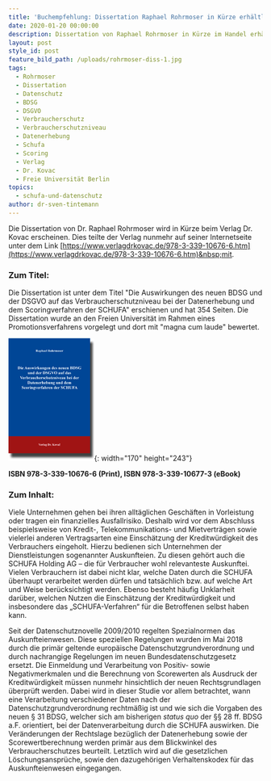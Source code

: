 ```yaml
---
title: 'Buchempfehlung: Dissertation Raphael Rohrmoser in Kürze erhältlich'
date: 2020-01-20 00:00:00
description: Dissertation von Raphael Rohrmoser in Kürze im Handel erhältlich.
layout: post
style_id: post
feature_bild_path: /uploads/rohrmoser-diss-1.jpg
tags:
  - Rohrmoser
  - Dissertation
  - Datenschutz
  - BDSG
  - DSGVO
  - Verbraucherschutz
  - Verbraucherschutzniveau
  - Datenerhebung
  - Schufa
  - Scoring
  - Verlag
  - Dr. Kovac
  - Freie Universität Berlin
topics:
  - schufa-und-datenschutz
author: dr-sven-tintemann
---
```


Die Dissertation von Dr. Raphael Rohrmoser wird in K&uuml;rze beim Verlag Dr. Kovac erscheinen. Dies teilte der Verlag nunmehr auf seiner Internetseite unter dem Link&nbsp;[https://www.verlagdrkovac.de/978-3-339-10676-6.htm](https://www.verlagdrkovac.de/978-3-339-10676-6.htm)&nbsp;mit.&nbsp;

### Zum Titel:&nbsp;

Die Dissertation ist unter dem Titel "Die Auswirkungen des neuen BDSG und der DSGVO auf das Verbraucherschutzniveau bei der Datenerhebung und dem Scoringverfahren der SCHUFA" erschienen und hat 354 Seiten. Die Dissertation wurde an den Freien Universit&auml;t im Rahmen eines Promotionsverfahrens vorgelegt und dort mit "magna cum laude" bewertet.

![Rohrmoser Dissertation Dr. Kovac](/uploads/rohrmoser.gif "Die Auswirkungen des neuen BDSG und der DSGVO auf das Verbraucherschutzniveau bei der Datenerhebung und dem Scoringverfahren der SCHUFA"){: width="170" height="243"}

**ISBN 978-3-339-10676-6 (Print), ISBN 978-3-339-10677-3 (eBook)**

### Zum Inhalt:&nbsp;

Viele Unternehmen gehen bei ihren allt&auml;glichen Gesch&auml;ften in Vorleistung oder tragen ein finanzielles Ausfallrisiko. Deshalb wird vor dem Abschluss beispielsweise von Kredit-, Telekommunikations- und Mietvertr&auml;gen sowie vielerlei anderen Vertragsarten eine Einsch&auml;tzung der Kreditw&uuml;rdigkeit des Verbrauchers eingeholt. Hierzu bedienen sich Unternehmen der Dienstleistungen sogenannter Auskunfteien. Zu diesen gehört auch die SCHUFA Holding AG – die f&uuml;r Verbraucher wohl relevanteste Auskunftei. Vielen Verbrauchern ist dabei nicht klar, welche Daten durch die SCHUFA &uuml;berhaupt verarbeitet werden d&uuml;rfen und tats&auml;chlich bzw. auf welche Art und Weise ber&uuml;cksichtigt werden. Ebenso besteht h&auml;ufig Unklarheit dar&uuml;ber, welchen Nutzen die Einsch&auml;tzung der Kreditw&uuml;rdigkeit und insbesondere das „SCHUFA-Verfahren“ f&uuml;r die Betroffenen selbst haben kann.

Seit der Datenschutznovelle 2009/2010 regelten Spezialnormen das Auskunfteienwesen. Diese speziellen Regelungen wurden im Mai 2018 durch die prim&auml;r geltende europ&auml;ische Datenschutzgrundverordnung und durch nachrangige Regelungen im neuen Bundesdatenschutzgesetz ersetzt. Die Einmeldung und Verarbeitung von Positiv- sowie Negativmerkmalen und die Berechnung von Scorewerten als Ausdruck der Kreditw&uuml;rdigkeit m&uuml;ssen nunmehr hinsichtlich der neuen Rechtsgrundlagen &uuml;berpr&uuml;ft werden. Dabei wird in dieser Studie vor allem betrachtet, wann eine Verarbeitung verschiedener Daten nach der Datenschutzgrundverordnung rechtm&auml;&szlig;ig ist und wie sich die Vorgaben des neuen &sect; 31 BDSG, welcher sich am bisherigen&nbsp;*status quo*&nbsp;der &sect;&sect; 28 ff. BDSG a.F. orientiert, bei der Datenverarbeitung durch die SCHUFA auswirken. Die Ver&auml;nderungen der Rechtslage bez&uuml;glich der Datenerhebung sowie der Scorewertberechnung werden prim&auml;r aus dem Blickwinkel des Verbraucherschutzes beurteilt. Letztlich wird auf die gesetzlichen Löschungsanspr&uuml;che, sowie den dazugehörigen Verhaltenskodex f&uuml;r das Auskunfteienwesen eingegangen.